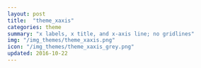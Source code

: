 ```yaml
---
layout: post
title:  "theme_xaxis"
categories: theme
summary: "x labels, x title, and x-axis line; no gridlines"
img: "/img_themes/theme_xaxis.png"
icon: "/img_themes/theme_xaxis_grey.png"
updated: 2016-10-22
---
```

